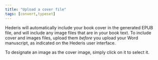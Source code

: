 ```yaml
---
title: "Upload a cover file"
tags: [convert,typeset]
---
```

 
<html><body><section data-type="chapter" class="hsecchapter" data-hederis-type="hsecchapter" id="upload-a-cover" data-pi-attrs="id: upload-a-cover; data-tags: convert,typeset;" role="doc-chapter" data-tags="convert,typeset" data-author-name=" " data-book-title=" " title="Upload a cover file"><p class="hblkp" data-hederis-type="hblkp" id="pXbdFk6Ym">Hederis will automatically include your book cover in the generated EPUB file, and will include any image files that are in your book text. To include cover and images files, upload them <em data-hederis-type="hspanem" id="pxJFPKyKi">before </em>you upload your Word manuscript, as indicated on the Hederis user interface.</p><p class="hblkp" data-hederis-type="hblkp" id="pJYN95ALR">To designate an image as the cover image, simply click on it to select it.</p></section></body></html>
